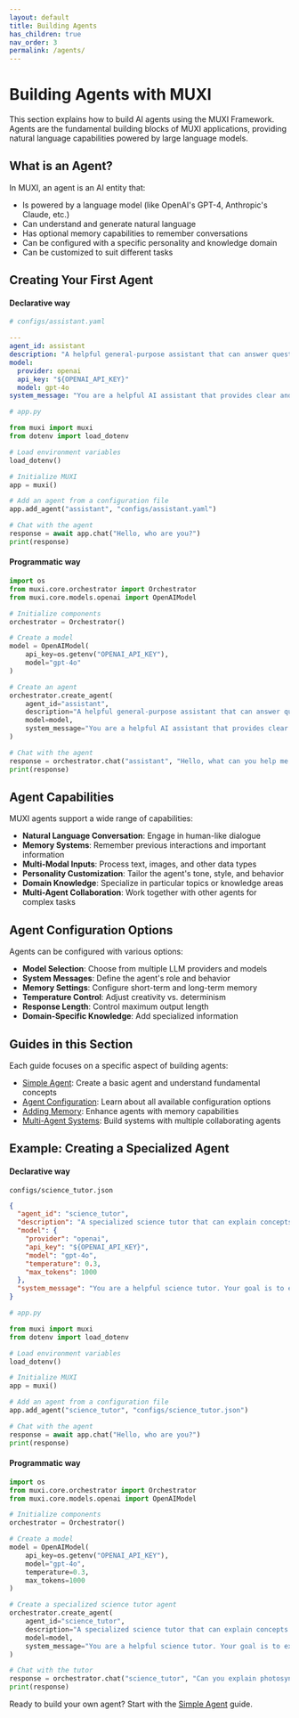 ```yaml
---
layout: default
title: Building Agents
has_children: true
nav_order: 3
permalink: /agents/
---
```


# Building Agents with MUXI

This section explains how to build AI agents using the MUXI Framework. Agents are the fundamental building blocks of MUXI applications, providing natural language capabilities powered by large language models.

## What is an Agent?

In MUXI, an agent is an AI entity that:

- Is powered by a language model (like OpenAI's GPT-4, Anthropic's Claude, etc.)
- Can understand and generate natural language
- Has optional memory capabilities to remember conversations
- Can be configured with a specific personality and knowledge domain
- Can be customized to suit different tasks

## Creating Your First Agent

<h4>Declarative way</h4>

```yaml
# configs/assistant.yaml

---
agent_id: assistant
description: "A helpful general-purpose assistant that can answer questions and provide information."
model:
  provider: openai
  api_key: "${OPENAI_API_KEY}"
  model: gpt-4o
system_message: "You are a helpful AI assistant that provides clear and accurate information."

```

```python
# app.py

from muxi import muxi
from dotenv import load_dotenv

# Load environment variables
load_dotenv()

# Initialize MUXI
app = muxi()

# Add an agent from a configuration file
app.add_agent("assistant", "configs/assistant.yaml")

# Chat with the agent
response = await app.chat("Hello, who are you?")
print(response)
```

<h4>Programmatic way</h4>

```python
import os
from muxi.core.orchestrator import Orchestrator
from muxi.core.models.openai import OpenAIModel

# Initialize components
orchestrator = Orchestrator()

# Create a model
model = OpenAIModel(
    api_key=os.getenv("OPENAI_API_KEY"),
    model="gpt-4o"
)

# Create an agent
orchestrator.create_agent(
    agent_id="assistant",
    description="A helpful general-purpose assistant that can answer questions and provide information.",
    model=model,
    system_message="You are a helpful AI assistant that provides clear and accurate information."
)

# Chat with the agent
response = orchestrator.chat("assistant", "Hello, what can you help me with?")
print(response)
```

## Agent Capabilities

MUXI agents support a wide range of capabilities:

- **Natural Language Conversation**: Engage in human-like dialogue
- **Memory Systems**: Remember previous interactions and important information
- **Multi-Modal Inputs**: Process text, images, and other data types
- **Personality Customization**: Tailor the agent's tone, style, and behavior
- **Domain Knowledge**: Specialize in particular topics or knowledge areas
- **Multi-Agent Collaboration**: Work together with other agents for complex tasks

## Agent Configuration Options

Agents can be configured with various options:

- **Model Selection**: Choose from multiple LLM providers and models
- **System Messages**: Define the agent's role and behavior
- **Memory Settings**: Configure short-term and long-term memory
- **Temperature Control**: Adjust creativity vs. determinism
- **Response Length**: Control maximum output length
- **Domain-Specific Knowledge**: Add specialized information

## Guides in this Section

Each guide focuses on a specific aspect of building agents:

- [Simple Agent](simple/): Create a basic agent and understand fundamental concepts
- [Agent Configuration](configuration/): Learn about all available configuration options
- [Adding Memory](memory/): Enhance agents with memory capabilities
- [Multi-Agent Systems](multi-agent/): Build systems with multiple collaborating agents

## Example: Creating a Specialized Agent

<h4>Declarative way</h4>

`configs/science_tutor.json`

```json
{
  "agent_id": "science_tutor",
  "description": "A specialized science tutor that can explain concepts clearly and answer related questions.",
  "model": {
    "provider": "openai",
    "api_key": "${OPENAI_API_KEY}",
    "model": "gpt-4o",
    "temperature": 0.3,
    "max_tokens": 1000
  },
  "system_message": "You are a helpful science tutor. Your goal is to explain scientific concepts clearly and accurately, using examples and analogies when appropriate. You should be patient and encouraging, and adapt your explanations to different levels of understanding."
}
```


```python
# app.py

from muxi import muxi
from dotenv import load_dotenv

# Load environment variables
load_dotenv()

# Initialize MUXI
app = muxi()

# Add an agent from a configuration file
app.add_agent("science_tutor", "configs/science_tutor.json")

# Chat with the agent
response = await app.chat("Hello, who are you?")
print(response)
```

<h4>Programmatic way</h4>

```python
import os
from muxi.core.orchestrator import Orchestrator
from muxi.core.models.openai import OpenAIModel

# Initialize components
orchestrator = Orchestrator()

# Create a model
model = OpenAIModel(
    api_key=os.getenv("OPENAI_API_KEY"),
    model="gpt-4o",
    temperature=0.3,
    max_tokens=1000
)

# Create a specialized science tutor agent
orchestrator.create_agent(
    agent_id="science_tutor",
    description="A specialized science tutor that can explain concepts clearly and answer related questions.",
    model=model,
    system_message="You are a helpful science tutor. Your goal is to explain scientific concepts clearly and accurately, using examples and analogies when appropriate. You should be patient and encouraging, and adapt your explanations to different levels of understanding."
)

# Chat with the tutor
response = orchestrator.chat("science_tutor", "Can you explain photosynthesis in simple terms?")
print(response)
```

Ready to build your own agent? Start with the [Simple Agent](simple/) guide.

